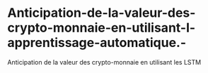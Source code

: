 # Anticipation-de-la-valeur-des-crypto-monnaie-en-utilisant-l-apprentissage-automatique.-
Anticipation de la valeur des crypto-monnaie en utilisant les LSTM
